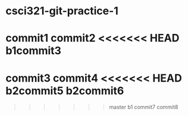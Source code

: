 # csci321-git-practice-1
commit1
commit2
<<<<<<< HEAD
b1commit3
=======
commit3
commit4
<<<<<<< HEAD
b2commit5
b2commit6
=======
>>>>>>> master
>>>>>>> b1
commit7
commit8
